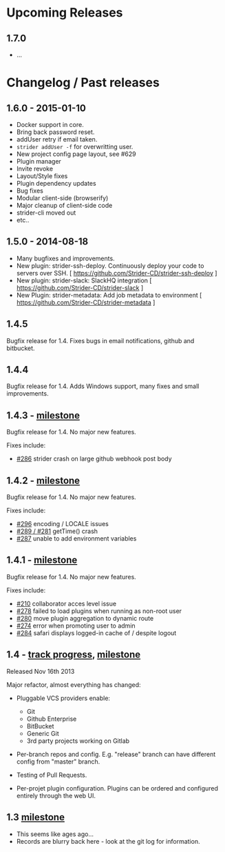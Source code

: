

# Upcoming Releases

## 1.7.0

- ...


# Changelog / Past releases

## 1.6.0 - 2015-01-10

- Docker support in core.
- Bring back password reset.
- addUser retry if email taken.
- `strider addUser -f` for overwritting user.
- New project config page layout, see #629
- Plugin manager
- Invite revoke
- Layout/Style fixes
- Plugin dependency updates
- Bug fixes
- Modular client-side (browserify)
- Major cleanup of client-side code
- strider-cli moved out
- etc..


## 1.5.0 - 2014-08-18

- Many bugfixes and improvements.
- New plugin: strider-ssh-deploy. Continuously deploy your code to servers over SSH. [ https://github.com/Strider-CD/strider-ssh-deploy ]
- New plugin: strider-slack: SlackHQ integration [ https://github.com/Strider-CD/strider-slack ]
- New Plugin: strider-metadata: Add job metadata to environment [ https://github.com/Strider-CD/strider-metadata ]


## 1.4.5

Bugfix release for 1.4. Fixes bugs in email notifications, github and bitbucket.

## 1.4.4

Bugfix release for 1.4. Adds Windows support, many fixes and small improvements.

## 1.4.3 - [milestone](https://github.com/Strider-CD/strider/issues?milestone=10&state=open)

Bugfix release for 1.4. No major new features.

Fixes include:

- [#286](https://github.com/Strider-CD/strider/issues/286) strider crash on large github webhook post body

## 1.4.2 - [milestone](https://github.com/Strider-CD/strider/issues?milestone=10&state=open)

Bugfix release for 1.4. No major new features.

Fixes include:

- [#296](https://github.com/Strider-CD/strider/issues/296) encoding / LOCALE issues
- [#289 / #281](https://github.com/Strider-CD/strider/issues/289) getTime() crash
- [#287](https://github.com/Strider-CD/strider/issues/287) unable to add environment variables

## 1.4.1 - [milestone](https://github.com/Strider-CD/strider/issues?milestone=9&state=open)

Bugfix release for 1.4. No major new features.

Fixes include:

- [#210](https://github.com/Strider-CD/strider/issues/210) collaborator acces level issue
- [#278](https://github.com/Strider-CD/strider/issues/278) failed to load plugins when running as non-root user
- [#280](https://github.com/Strider-CD/strider/issues/280) move plugin aggregation to dynamic route
- [#274](https://github.com/Strider-CD/strider/issues/274) error when promoting user to admin
- [#284](https://github.com/Strider-CD/strider/issues/284) safari displays logged-in cache of / despite logout

## 1.4 - [track progress](https://github.com/Strider-CD/strider/issues/197), [milestone](https://github.com/Strider-CD/strider/issues?milestone=3)

Released Nov 16th 2013

Major refactor, almost everything has changed:

- Pluggable VCS providers enable:
  + Git
  + Github Enterprise
  + BitBucket
  + Generic Git
  + 3rd party projects working on Gitlab

- Per-branch repos and config. E.g. "release" branch can have different config from "master" branch.
- Testing of Pull Requests.
- Per-projet plugin configuration. Plugins can be ordered and configured entirely through the web UI.

## 1.3 [milestone](https://github.com/Strider-CD/strider/issues?milestone=2)
- This seems like ages ago...
- Records are blurry back here - look at the git log for information.

